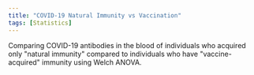```yaml
---
title: "COVID-19 Natural Immunity vs Vaccination"
tags: [Statistics]
---
```


Comparing COVID-19 antibodies in the blood of individuals who acquired only "natural immunity" compared to individuals who have "vaccine-acquired" immunity using Welch ANOVA.